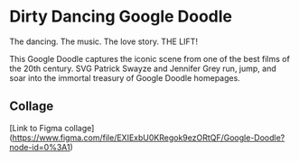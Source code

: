 # Dirty Dancing Google Doodle
The dancing.
The music.
The love story.
THE LIFT!

This Google Doodle captures the iconic scene from one of the best films of the 20th century. SVG Patrick Swayze and Jennifer Grey run, jump, and soar into the immortal treasury of Google Doodle homepages.

## Collage
[Link to Figma collage] (https://www.figma.com/file/EXIExbU0KRegok9ezORtQF/Google-Doodle?node-id=0%3A1)


